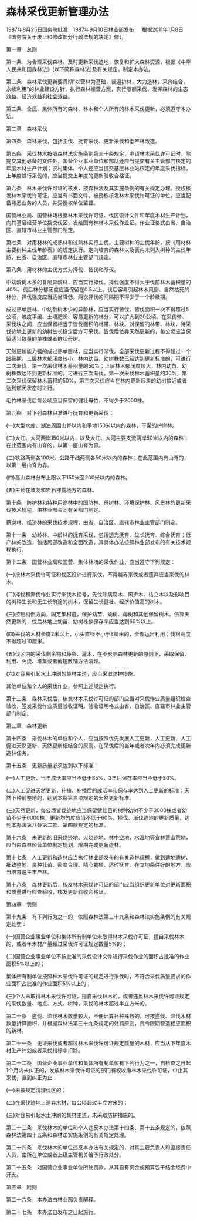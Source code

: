 # 森林采伐更新管理办法

1987年8月25日国务院批准　1987年9月10日林业部发布
　
根据2011年1月8日《国务院关于废止和修改部分行政法规的决定》修订

第一章　总则

第一条　为合理采伐森林，及时更新采伐迹地，恢复和扩大森林资源，根据《中华人民共和国森林法》(以下简称森林法)及有关规定，制定本办法。

第二条　森林采伐更新要贯彻“以营林为基础，普遍护林，大力造林，采育结合，永续利用”的林业建设方针，执行森林经营方案，实行限额采伐，发挥森林的生态效益、经济效益和社会效益。

第三条　全民、集体所有的森林、林木和个人所有的林木采伐更新，必须遵守本办法。

第二章　森林采伐

第四条　森林采伐，包括主伐、抚育采伐、更新采伐和低产林改造。

第五条　采伐林木按照森林法实施条例第三十条规定，申请林木采伐许可证时，除提交其他必备的文件外，国营企业事业单位和部队还应当提交有关主管部门核定的年度木材生产计划；农村集体、个人还应当提交基层林业站核定的年度采伐指标。上年度进行采伐的，应当提交上年度的更新验收合格证。

第六条　林木采伐许可证的核发，按森林法及其实施条例的有关规定办理。授权核发林木采伐许可证，应当有书面文件。被授权核发林木采伐许可证的单位，应当配备熟悉业务的人员，并受授权单位监督。

国营林业局、国营林场根据林木采伐许可证、伐区设计文件和年度木材生产计划，向其基层经营单位拨交伐区，发给国有林林木采伐作业证。作业证格式由省、自治区、直辖市林业主管部门制定。

第七条　对用材林的成熟林和过熟林实行主伐。主要树种的主伐年龄，按《用材林主要树种主伐年龄表》的规定执行。定向培育的森林以及表内未列入树种的主伐年龄，由省、自治区、直辖市林业主管部门规定。

第八条　用材林的主伐方式为择伐、皆伐和渐伐。

中幼龄树木多的复层异龄林，应当实行择伐。择伐强度不得大于伐前林木蓄积量的40%，伐后林分郁闭度应当保留在0.5以上。伐后容易引起林木风倒、自然枯死的林分，择伐强度应当适当降低。两次择伐的间隔期不得少于一个龄级期。

成过熟单层林、中幼龄树木少的异龄林，应当实行皆伐。皆伐面积一次不得超过5公顷，坡度平缓、土壤肥沃、容易更新的林分，可以扩大到20公顷。在采伐带、采伐块之间，应当保留相当于皆伐面积的林带、林块。对保留的林带、林块，待采伐迹地上更新的幼树生长稳定后方可采伐。皆伐后依靠天然更新的，每公顷应当保留适当数量的单株或者群状母树。

天然更新能力强的成过熟单层林，应当实行渐伐。全部采伐更新过程不得超过一个龄级期。上层林木郁闭度较小，林内幼苗、幼树株数已经达到更新标准的，可进行二次渐伐，第一次采伐林木蓄积量的50%；上层林木郁闭度较大，林内幼苗、幼树株数达不到更新标准的，可进行三次渐伐，第一次采伐林木蓄积量的30%，第二次采伐保留林木蓄积的50%，第三次采伐应当在林内更新起来的幼树接近或者达到郁闭状态时进行。

毛竹林采伐后每公顷应当保留的健壮母竹，不得少于2000株。

第九条　对下列森林只准进行抚育和更新采伐：

(一)大型水库、湖泊周围山脊以内和平地150米以内的森林，干渠的护岸林。

(二)大江、大河两岸150米以内，以及大江、大河主要支流两岸50米以内的森林；在此范围内有山脊的，以第一层山脊为界。

(三)铁路两侧各100米、公路干线两侧各50米以内的森林；在此范围内有山脊的，以第一层山脊为界。

(四)高山森林分布上限以下150米至200米以内的森林。

(五)生长在坡陡和岩石裸露地方的森林。

第十条　防护林和特种用途林中的国防林、母树林、环境保护林、风景林的更新采伐技术规程，由林业部会同有关部门制定。

薪炭林、经济林的采伐技术规程，由省、自治区、直辖市林业主管部门制定。

第十一条　幼龄林、中龄林的抚育采伐，包括透光抚育、生长抚育、综合抚育；低产林的改造，包括局部改造和全面改造，其具体办法按照林业部发布的有关技术规程执行。

第十二条　国营林业局和国营、集体林场的采伐作业，应当遵守下列规定：

(一)按林木采伐许可证和伐区设计进行采伐，不得越界采伐或者遗弃应当采伐的林木。

(二)择伐和渐伐作业实行采伐木挂号，先伐除病腐木、风折木、枯立木以及影响目的树种生长和无生长前途的树木，保留生长健壮、经济价值高的树木。

(三)控制树倒方向，固定集材道，保护幼苗、幼树、母树和其他保留树木。依靠天然更新的，伐后林地上幼苗、幼树株数保存率应当达到60%以上。

(四)采伐的木材长度2米以上，小头直径不小于8厘米的，全部运出利用；伐根高度不得超过10厘米。

(五)伐区内的采伐剩余物和藤条、灌木，在不影响森林更新的原则下，采取保留、利用、火烧、堆集或者截短散铺方法清理。

(六)对容易引起水土冲刷的集材主道，应当采取防护措施。

其他单位和个人的采伐作业，参照上述规定执行。

第十三条　森林采伐后，核发林木采伐许可证的部门应当对采伐作业质量组织检查验收，签发采伐作业质量验收证明。验收证明格式由省、自治区、直辖市林业主管部门制定。

第三章　森林更新

第十四条　采伐林木的单位和个人，应当按照优先发展人工更新，人工更新、人工促进天然更新、天然更新相结合的原则，在采伐后的当年或者次年内必须完成更新造林任务。

第十五条　更新质量必须达到以下标准：

(一)人工更新，当年成活率应当不低于85%，3年后保存率应当不低于80%。

(二)人工促进天然更新，补植、补播后的成活率和保存率达到人工更新的标准；天然下种前整地的，达到本条第三项规定的天然更新标准。

(三)天然更新，每公顷皆伐迹地应当保留健壮目的树种幼树不少于3000株或者幼苗不少于6000株，更新均匀度应当不低于60%。择伐、渐伐迹地的更新质量，达到本办法第八条第二款、第四款规定的标准。

第十六条　未更新的旧采伐迹地、火烧迹地、林中空地、水湿地等宜林荒山荒地，应当由森林经营单位制定规划，限期完成更新造林。

第十七条　人工更新和造林应当执行林业部发布的有关造林规程，做到适地适树、细致整地、良种壮苗、密度合理、精心栽植、适时抚育。在立地条件好的地方，应当培育速生丰产林。

第十八条　森林更新后，核发林木采伐许可证的部门应当组织更新单位对更新面积和质量进行检查验收，核发更新验收合格证。

第四章　罚则

第十九条　有下列行为之一的，依照森林法第三十九条和森林法实施条例的有关规定处罚：

(一)国营企业事业单位和集体所有制单位未取得林木采伐许可证，擅自采伐林木的，或者年木材产量超过采伐许可证规定数量5%的；

(二)国营企业事业单位不按批准的采伐设计文件进行采伐作业的面积占批准的作业面积5%以上的；

集体所有制单位按照林木采伐许可证的规定进行采伐时，不符合采伐质量要求的作业面积占批准的作业面积5%以上的；

(三)个人未取得林木采伐许可证，擅自采伐林木的，或者违反林木采伐许可证规定的采伐数量、地点、方式、树种，采伐的林木超过半立方米的。

第二十条　盗伐、滥伐林木数量较大，不便计算补种株数的，可按盗伐、滥伐木材数量折算面积，并根据森林法第三十九条规定的处罚原则，责令限期营造相应面积的新林。

第二十一条　无证采伐或者超过林木采伐许可证规定数量的木材，应当从下年度木材生产计划或者采伐指标中扣除。

第二十二条　国营企业事业单位和集体所有制单位有下列行为之一，自检查之日起1个月内未纠正的，发放林木采伐许可证的部门有权收缴林木采伐许可证，中止其采伐，直到纠正为止：

(一)未按规定清理伐区的；

(二)在采伐迹地上遗弃木材，每公顷超过半立方米的；

(三)对容易引起水土冲刷的集材主道，未采取防护措施的。

第二十三条　采伐林木的单位和个人违反本办法第十四条、第十五条规定的，依照森林法第四十五条和森林法实施条例的有关规定处理。

第二十四条　采伐林木的单位违反本办法有关规定的，对其主要负责人和直接责任人员，由所在单位或者上级主管机关给予行政处分。

第二十五条　对国营企业事业单位所处罚款，从其自有资金或预算包干结余经费中开支。

第五章　附则

第二十六条　本办法由林业部负责解释。

第二十七条　本办法自发布之日起施行。